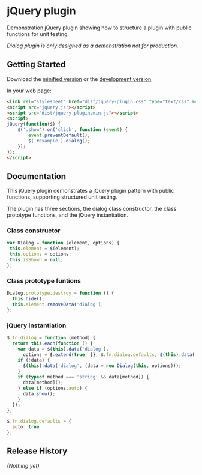 # jQuery plugin

Demonstration jQuery plugin showing how to structure a plugin with public functions for unit testing.

_Dialog plugin is only designed as a demonstration not for production._

## Getting Started

Download the [minified version][min] or the [development version][max].

[min]: https://raw.githubusercontent.com/georgepaterson/jquery-jquery-plugin/master/dist/jquery.jquery-plugin.min.js
[max]: https://raw.githubusercontent.com/georgepaterson/jquery-jquery-plugin/master/dist/jquery.jquery-plugin.js

In your web page:

```html
<link rel="stylesheet" href="dist/jquery-plugin.css" type="text/css" media="screen">
<script src="jquery.js"></script>
<script src="dist/jquery-plugin.min.js"></script>
<script>
jQuery(function($) {
	$('.show').on('click', function (event) {
		event.preventDefault();
		$('#example').dialog();
	});
});
</script>
```

## Documentation

This jQuery plugin demonstrates a jQuery plugin pattern with public functions, supporting structured unit testing.

The plugin has three sections, the dialog class constructor, the class prototype functions, and the jQuery instantiation.

### Class constructor

```javascript
var Dialog = function (element, options) {
 this.element = $(element);
 this.options = options;
 this.isShown = null;
};
```
### Class prototype funtions 

```javascript
Dialog.prototype.destroy = function () {
  this.hide();
  this.element.removeData('dialog');
};
```

###  jQuery instantiation

```javascript
$.fn.dialog = function (method) {
  return this.each(function () {
    var data = $(this).data('dialog'),
      options = $.extend(true, {}, $.fn.dialog.defaults, $(this).data('dialog'), typeof method === 'object' && method);
    if (!data) {
      $(this).data('dialog', (data = new Dialog(this, options)));
    }
    if (typeof method === 'string' && data[method]) {
      data[method]();
    } else if (options.auto) {
      data.show();
    }
  });
};
```

```javascript
$.fn.dialog.defaults = {
  auto: true
}; 
```


## Release History
_(Nothing yet)_
